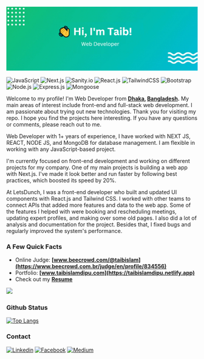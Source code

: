 ![Header](https://raw.githubusercontent.com/taibislamdipu/taibislamdipu/main/assets/github-profile-header.png)

![JavaScript](https://img.shields.io/badge/JavaScript-F7DF1E?style=for-the-badge&logo=javascript&logoColor=black)
![Next.js](https://img.shields.io/badge/Next.js-000000?style=for-the-badge&logo=nextdotjs&logoColor=white)
![Sanity.io](https://img.shields.io/badge/Sanity.io-F04436?logo=sanity&logoColor=white&style=for-the-badge)
![React.js](https://img.shields.io/badge/React.Js-23272F?logo=react&logoColor=149ECA&style=for-the-badge)
![TailwindCSS](https://img.shields.io/badge/Tailwind_CSS-07B0CE?style=for-the-badge&logo=tailwind-css&logoColor=white)
![Bootstrap](https://img.shields.io/badge/Bootstrap-563D7C?style=for-the-badge&logo=bootstrap&logoColor=white)
![Node.js](https://img.shields.io/badge/Node.js-43853D?style=for-the-badge&logo=node.js&logoColor=white)
![Express.js](https://img.shields.io/badge/Express.js-292929?logo=express&logoColor=white&style=for-the-badge)
![Mongoose](https://img.shields.io/badge/Mongoose-yellowgreen?style=for-the-badge)

Welcome to my profile! I'm Web Developer from **[Dhaka](https://en.wikipedia.org/wiki/Dhaka), [Bangladesh](https://en.wikipedia.org/wiki/Bangladesh).** My main areas of interest include front-end and full-stack web development. I am passionate about trying out new technologies. Thank you for visiting my repo. I hope you find the projects here interesting. If you have any questions or comments, please reach out to me.

Web Developer with 1+ years of experience, I have worked with NEXT JS, REACT, NODE JS, and MongoDB for database management. I am flexible in working with any JavaScript-based project.

I'm currently focused on front-end development and working on different projects for my company. One of my main projects is building a web app with Next.js. I've made it look better and run faster by following best practices, which boosted its speed by 20%.

At LetsDunch, I was a front-end developer who built and updated UI components with React.js and Tailwind CSS. I worked with other teams to connect APIs that added more features and data to the web app. Some of the features I helped with were booking and rescheduling meetings, updating expert profiles, and making over some old pages. I also did a lot of analysis and documentation for the project. Besides that, I fixed bugs and regularly improved the system's performance.


### A Few Quick Facts

- Online Judge: **[www.beecrowd.com/@taibislam](https://www.beecrowd.com.br/judge/en/profile/834556)**
- Portfolio: **[www.taibislamdipu.com](https://taibislamdipu.netlify.app)**
- Check out my **[Resume](https://drive.google.com/file/d/1zYMToXAO_OC6sUNnp5nM5LtBVq5r0fLU/view?usp=sharing)**

![](https://komarev.com/ghpvc/?username=taibislamdipu)

### Github Status

[![Top Langs](https://github-readme-stats.vercel.app/api/top-langs/?username=taibislamdipu&layout=compact&theme=transparent&bg_color=1c1917&hide_border=true&text_color=ffffff&title_color=ffffff)](https://github.com/taibislamdipu/taibislamdipu)

### Contact
[![Linkedin](https://img.shields.io/badge/LinkedIn-0077B5?style=for-the-badge&logo=linkedin&logoColor=white)](https://www.linkedin.com/in/taibislamdipu) 
[![Facebook](https://img.shields.io/badge/Facebook-1877F2?style=for-the-badge&logo=facebook&logoColor=white)](https://facebook.com/taibislamdipu)
[![Medium](https://img.shields.io/badge/Medium-black?style=for-the-badge&logo=medium&logoColor=white)](https://medium.com/@taibislamdipu)
